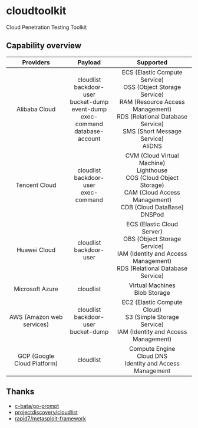 # cloudtoolkit
Cloud Penetration Testing Toolkit

## Capability overview

|          Providers          |                   Payload                   |                          Supported                           |
| :-------------------------: | :-----------------------------------------: | :----------------------------------------------------------: |
|        Alibaba Cloud        | cloudlist<br/>backdoor-user<br/>bucket-dump<br/>event-dump<br/>exec-command<br/>database-account | ECS (Elastic Compute Service)<br/>OSS (Object Storage Service)<br/>RAM (Resource Access Management)<br/>RDS (Relational Database Service)<br/>SMS (Short Message Service)<br/>AliDNS |
|        Tencent Cloud        |         cloudlist<br/>backdoor-user<br/>exec-command         | CVM (Cloud Virtual Machine)<br/>Lighthouse<br/>COS (Cloud Object Storage)<br/>CAM (Cloud Access Management)<br/>CDB (Cloud DataBase)<br/>DNSPod |
|        Huawei Cloud         |         cloudlist<br/>backdoor-user         | ECS (Elastic Cloud Server)<br/>OBS (Object Storage Service)<br/>IAM (Identity and Access Management)<br/>RDS (Relational Database Service) |
|       Microsoft Azure       |                  cloudlist                  |              Virtual Machines<br/>Blob Storage               |
|  AWS (Amazon web services)  | cloudlist<br/>backdoor-user<br/>bucket-dump | EC2 (Elastic Compute Cloud)<br/>S3 (Simple Storage Service)<br/>IAM (Identity and Access Management) |
| GCP (Google Cloud Platform) |                  cloudlist                  |                 Compute Engine<br/>Cloud DNS<br/>Identity and Access Management                 |

## Thanks
- [c-bata/go-prompt](https://github.com/c-bata/go-prompt)
- [projectdiscovery/cloudlist](https://github.com/projectdiscovery/cloudlist)
- [rapid7/metasploit-framework](https://github.com/rapid7/metasploit-framework)